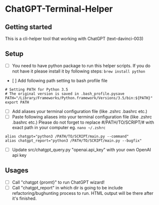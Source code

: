 # ChatGPT-Terminal-Helper

## Getting started

This is a cli-helper tool that working with ChatGPT (text-davinci-003)

## Setup

- [ ] You need to have python package to run this helper scripts. If you do not have it please install it by 
following steps:
`brew install python`
- [ ] Add following path setting to bash profile file
```
# Setting PATH for Python 3.5
# The original version is saved in .bash_profile.pysave
PATH="/Library/Frameworks/Python.framework/Versions/3.5/bin:${PATH}"
export PATH
```
- [ ] Add aliases your terminal configuration file (like .zshrc .bashrc etc.) 
- [ ] Paste following aliases into your terminal configuration file (like .zshrc .bashrc etc.)
Please do not forget to replace #/PATH/TO/SCRIPT/# with exact path in your computer
eg. `nano ~/.zshrc`
```
alias chatgpt="python3 /PATH/TO/SCRIPT/main.py --command"
alias chatgpt_report="python3 /PATH/TO/SCRIPT/main.py --bugfix"
```
- [ ] Update src/chatgpt_query.py "openai.api_key" with your own OpenAI api key


## Usages

- [ ] Call "chatgpt {promt}" to run ChatGPT wizard!
- [ ] Call "chatgpt_report" in which dir is going to be include refactoring/bughunting process to run. HTML output will be there after it's finished. 
